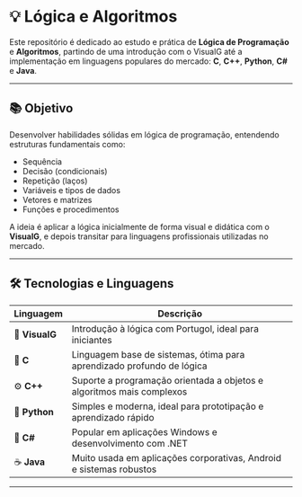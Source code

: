 # 💡 Lógica e Algoritmos

Este repositório é dedicado ao estudo e prática de **Lógica de Programação** e **Algoritmos**, partindo de uma introdução com o VisualG até a implementação em linguagens populares do mercado: **C**, **C++**, **Python**, **C#** e **Java**.

---

## 📚 Objetivo

Desenvolver habilidades sólidas em lógica de programação, entendendo estruturas fundamentais como:
- Sequência
- Decisão (condicionais)
- Repetição (laços)
- Variáveis e tipos de dados
- Vetores e matrizes
- Funções e procedimentos

A ideia é aplicar a lógica inicialmente de forma visual e didática com o **VisualG**, e depois transitar para linguagens profissionais utilizadas no mercado.

---

## 🛠️ Tecnologias e Linguagens

| Linguagem | Descrição |
|----------|-----------|
| 🧠 **VisualG** | Introdução à lógica com Portugol, ideal para iniciantes |
| 🧵 **C**       | Linguagem base de sistemas, ótima para aprendizado profundo de lógica |
| ⚙️ **C++**     | Suporte a programação orientada a objetos e algoritmos mais complexos |
| 🐍 **Python**  | Simples e moderna, ideal para prototipação e aprendizado rápido |
| 🧱 **C#**      | Popular em aplicações Windows e desenvolvimento com .NET |
| ☕ **Java**    | Muito usada em aplicações corporativas, Android e sistemas robustos |

---
